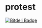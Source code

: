 protest
=======


[![Bitdeli Badge](https://d2weczhvl823v0.cloudfront.net/robinboehm/protest/trend.png)](https://bitdeli.com/free "Bitdeli Badge")
